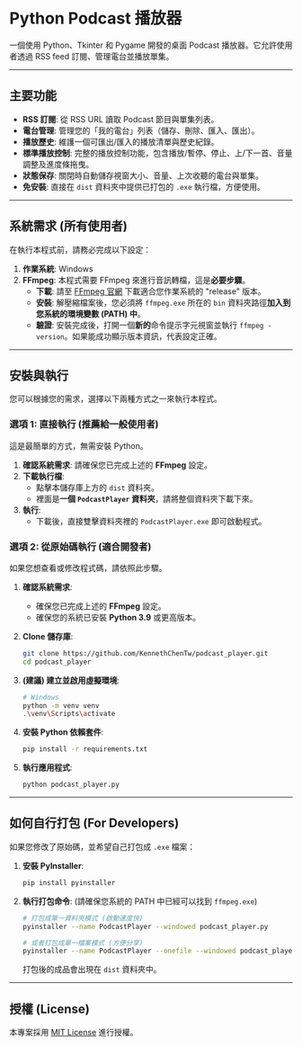 # Python Podcast 播放器

一個使用 Python、Tkinter 和 Pygame 開發的桌面 Podcast 播放器。它允許使用者透過 RSS feed 訂閱、管理電台並播放單集。

---

## 主要功能

*   **RSS 訂閱**: 從 RSS URL 讀取 Podcast 節目與單集列表。
*   **電台管理**: 管理您的「我的電台」列表（儲存、刪除、匯入、匯出）。
*   **播放歷史**: 維護一個可匯出/匯入的播放清單與歷史紀錄。
*   **標準播放控制**: 完整的播放控制功能，包含播放/暫停、停止、上/下一首、音量調整及進度條拖曳。
*   **狀態保存**: 關閉時自動儲存視窗大小、音量、上次收聽的電台與單集。
*   **免安裝**: 直接在 `dist` 資料夾中提供已打包的 `.exe` 執行檔，方便使用。

---

## 系統需求 (所有使用者)

在執行本程式前，請務必完成以下設定：

1.  **作業系統**: Windows
2.  **FFmpeg**: 本程式需要 FFmpeg 來進行音訊轉檔，這是**必要步驟**。
    *   **下載**: 請至 [FFmpeg 官網](https://ffmpeg.org/download.html) 下載適合您作業系統的 "release" 版本。
    *   **安裝**: 解壓縮檔案後，您必須將 `ffmpeg.exe` 所在的 `bin` 資料夾路徑**加入到您系統的環境變數 (PATH) 中**。
    *   **驗證**: 安裝完成後，打開一個**新的**命令提示字元視窗並執行 `ffmpeg -version`。如果能成功顯示版本資訊，代表設定正確。

---

## 安裝與執行

您可以根據您的需求，選擇以下兩種方式之一來執行本程式。

### 選項 1: 直接執行 (推薦給一般使用者)

這是最簡單的方式，無需安裝 Python。

1.  **確認系統需求**: 請確保您已完成上述的 **FFmpeg** 設定。
2.  **下載執行檔**:
    *   點擊本儲存庫上方的 `dist` 資料夾。
    *   裡面是**一個 `PodcastPlayer` 資料夾**，請將整個資料夾下載下來。
3.  **執行**:
    *   下載後，直接雙擊資料夾裡的 `PodcastPlayer.exe` 即可啟動程式。

### 選項 2: 從原始碼執行 (適合開發者)

如果您想查看或修改程式碼，請依照此步驟。

1.  **確認系統需求**:
    *   確保您已完成上述的 **FFmpeg** 設定。
    *   確保您的系統已安裝 **Python 3.9** 或更高版本。

2.  **Clone 儲存庫**:
    ```bash
    git clone https://github.com/KennethChenTw/podcast_player.git
    cd podcast_player
    ```

3.  **(建議) 建立並啟用虛擬環境**:
    ```bash
    # Windows
    python -m venv venv
    .\venv\Scripts\activate
    ```

4.  **安裝 Python 依賴套件**:
    ```bash
    pip install -r requirements.txt
    ```

5.  **執行應用程式**:
    ```bash
    python podcast_player.py
    ```

---

## 如何自行打包 (For Developers)

如果您修改了原始碼，並希望自己打包成 `.exe` 檔案：

1.  **安裝 PyInstaller**:
    ```bash
    pip install pyinstaller
    ```

2.  **執行打包命令**:
    (請確保您系統的 PATH 中已經可以找到 `ffmpeg.exe`)
    ```bash
    # 打包成單一資料夾模式 (啟動速度快)
    pyinstaller --name PodcastPlayer --windowed podcast_player.py

    # 或者打包成單一檔案模式 (方便分享)
    pyinstaller --name PodcastPlayer --onefile --windowed podcast_player.py
    ```
    打包後的成品會出現在 `dist` 資料夾中。

---

## 授權 (License)

本專案採用 [MIT License](LICENSE) 進行授權。
